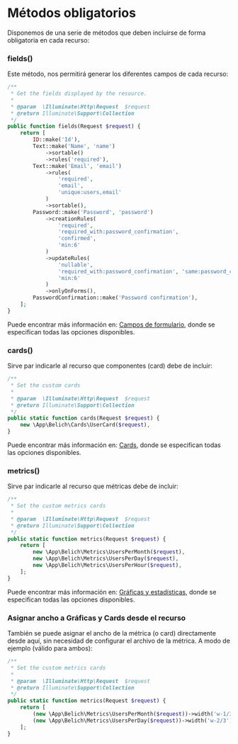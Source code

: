 # Métodos obligatorios

Disponemos de una serie de métodos que deben incluirse de forma obligatoria en cada recurso:

### fields()

Este método, nos permitirá generar los diferentes campos de cada recurso:

```php
/**
 * Get the fields displayed by the resource.
 *
 * @param  \Illuminate\Http\Request  $request
 * @return Illuminate\Support\Collection
 */
public function fields(Request $request) {
    return [
        ID::make('Id'),
        Text::make('Name', 'name')
            ->sortable()
            ->rules('required'),
        Text::make('Email', 'email')
            ->rules(
                'required', 
                'email', 
                'unique:users,email'
            )
            ->sortable(),
        Password::make('Password', 'password')
            ->creationRules(
                'required', 
                'required_with:password_confirmation', 
                'confirmed', 
                'min:6'
            )
            ->updateRules(
                'nullable', 
                'required_with:password_confirmation', 'same:password_confirmation', 
                'min:6'
            )
            ->onlyOnForms(),
        PasswordConfirmation::make('Password confirmation'),
    ];
}
```

Puede encontrar más información en: [Campos de formulario](Fields.md), donde se especifican todas las opciones disponibles.

### cards() 

Sirve par indicarle al recurso que componentes (card) debe de incluir:

```php
/**
 * Set the custom cards
 *
 * @param  \Illuminate\Http\Request  $request
 * @return Illuminate\Support\Collection
 */
public static function cards(Request $request) {
    new \App\Belich\Cards\UserCard($request),
}
```

Puede encontrar más información en: [Cards](Cards.md), donde se especifican todas las opciones disponibles.

### metrics()

Sirve par indicarle al recurso que métricas debe de incluir:

```php
/**
 * Set the custom metrics cards
 *
 * @param  \Illuminate\Http\Request  $request
 * @return Illuminate\Support\Collection
 */
public static function metrics(Request $request) {
    return [
        new \App\Belich\Metrics\UsersPerMonth($request),
        new \App\Belich\Metrics\UsersPerDay($request),
        new \App\Belich\Metrics\UsersPerHour($request),
    ];
}
```

Puede encontrar más información en: [Gráficas y estadísticas](Metrics.md), donde se especifican todas las opciones disponibles.

### Asignar ancho a Gráficas y Cards desde el recurso

También se puede asignar el ancho de la métrica (o card) directamente desde aquí, sin necesidad de configurar el archivo de la métrica. A modo de ejemplo (válido para ambos):

```php
/**
 * Set the custom metrics cards
 *
 * @param  \Illuminate\Http\Request  $request
 * @return Illuminate\Support\Collection
 */
public static function metrics(Request $request) {
    return [
        (new \App\Belich\Metrics\UsersPerMonth($request))->width('w-1/3'),
        (new \App\Belich\Metrics\UsersPerDay($request))->width('w-2/3'),
    ];
}
```
